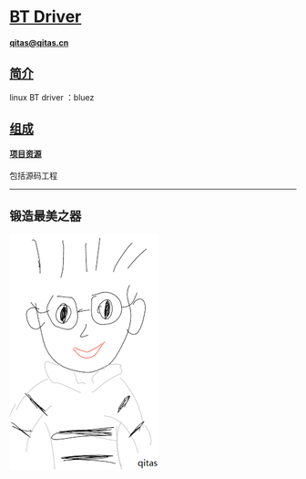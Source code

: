 ﻿# [BT Driver](https://github.com/Qitas/bluez) 

#### qitas@qitas.cn

## [简介](https://github.com/Qitas/bluez/wiki)

linux BT driver ：bluez

## [组成](qitas/)

#### [项目资源](bluez/)

包括源码工程


---

## 锻造最美之器

[![sites](qitas/qitas.png)](http://www.qitas.cn)


